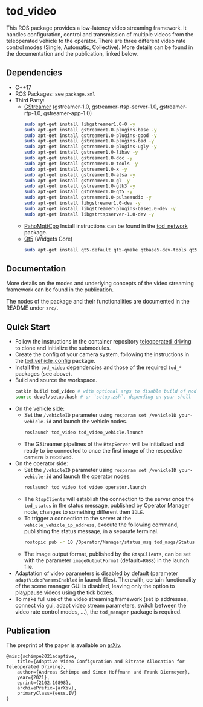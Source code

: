 # tod_video

This ROS package provides a low-latency video streaming framework. It handles configuration, control and transmission of multiple videos from the teleoperated vehicle to the operator. There are three different video rate control modes (Single, Automatic, Collective). More details can be found in the documentation and the publication, linked below.


## Dependencies
  * C++17
  * ROS Packages: see `package.xml`
  * Third Party:
    * [GStreamer](https://gstreamer.freedesktop.org/) (gstreamer-1.0, gstreamer-rtsp-server-1.0, gstreamer-rtp-1.0, gstreamer-app-1.0)
      ```bash
      sudo apt-get install libgstreamer1.0-0 -y
      sudo apt-get install gstreamer1.0-plugins-base -y
      sudo apt-get install gstreamer1.0-plugins-good -y
      sudo apt-get install gstreamer1.0-plugins-bad -y
      sudo apt-get install gstreamer1.0-plugins-ugly -y
      sudo apt-get install gstreamer1.0-libav -y
      sudo apt-get install gstreamer1.0-doc -y
      sudo apt-get install gstreamer1.0-tools -y
      sudo apt-get install gstreamer1.0-x -y
      sudo apt-get install gstreamer1.0-alsa -y
      sudo apt-get install gstreamer1.0-gl -y
      sudo apt-get install gstreamer1.0-gtk3 -y
      sudo apt-get install gstreamer1.0-qt5 -y
      sudo apt-get install gstreamer1.0-pulseaudio -y
      sudo apt-get install libgstreamer1.0-dev -y
      sudo apt-get install libgstreamer-plugins-base1.0-dev -y
      sudo apt-get install libgstrtspserver-1.0-dev -y
      ```
    * [PahoMqttCpp](https://github.com/eclipse/paho.mqtt.cpp)
    Install instructions can be found in the [tod_network](https://github.com/TUMFTM/tod_common/tree/master/tod_network) package.
    * [Qt5](https://www.qt.io/) (Widgets Core)
      ```bash
      sudo apt-get install qt5-default qt5-qmake qtbase5-dev-tools qt5-doc -y
      ```


## Documentation

More details on the modes and underlying concepts of the video streaming framework can be found in the publication. 

The nodes of the package and their functionalities are documented in the README under `src/`.


## Quick Start
* Follow the instructions in the container repository [teleoperated_driving](https://github.com/TUMFTM/teleoperated_driving)
to clone and initialize the submodules.
* Create the config of your camera system, following the instructions in the
[tod_vehicle_config](https://github.com/TUMFTM/tod_vehicle_interface/tree/master/tod_vehicle_config) package.
* Install the `tod_video` dependencies and those of the required `tod_*` packages (see above). 
* Build and source the workspace.
  ```bash
  catkin build tod_video # with optional args to disable build of nodes on respective side: -DVEHICLE=OFF, -DOPERATOR=OFF
  source devel/setup.bash # or `setup.zsh`, depending on your shell
  ```
* On the vehicle side: 
  * Set the `/vehicleID` parameter using `rosparam set /vehicleID your-vehicle-id` and launch the vehicle nodes.
    ```bash
    roslaunch tod_video tod_video_vehicle.launch
    ```
  * The GStreamer pipelines of the `RtspServer` will be initialized and ready to be connected to once the first image of the respective camera is received.
* On the operator side: 
  * Set the `/vehicleID` parameter using `rosparam set /vehicleID your-vehicle-id` and launch the operator nodes.
    ```bash
    roslaunch tod_video tod_video_operator.launch
    ```
  * The `RtspClients` will establish the connection to the server once the `tod_status` in the status message, published by Operator Manager node,
  changes to something different then `IDLE`.
  * To trigger a connection to the server at the `vehicle_vehicle_ip_address`, execute the following command, publishing the status message, in a separate terminal.
    ```bash
    rostopic pub -r 10 /Operator/Manager/status_msg tod_msgs/Status {'vehicle_vehicle_ip_address: '127.0.0.1', tod_status: 1}'
    ```
  * The image output format, published by the `RtspClients`, can be set with the parameter `imageOutputFormat` (default=`RGB8`) in the launch file.
* Adaptation of video parameters is disabled by default (parameter `adaptVideoParamsEnabled` in launch files). 
Therewith, certain functionality of the scene manager GUI is disabled, leaving only the option to play/pause videos using the tick boxes.
* To make full use of the video streaming framework (set ip addresses, connect via gui, adapt video stream parameters, switch between the video rate control modes, ...),
the `tod_manager` package is required.


## Publication
The preprint of the paper is available on [arXiv](https://arxiv.org/abs/2102.10898).

    @misc{schimpe2021adaptive,
        title={Adaptive Video Configuration and Bitrate Allocation for Teleoperated Driving}, 
        author={Andreas Schimpe and Simon Hoffmann and Frank Diermeyer},
        year={2021},
        eprint={2102.10898},
        archivePrefix={arXiv},
        primaryClass={eess.IV}
    }
